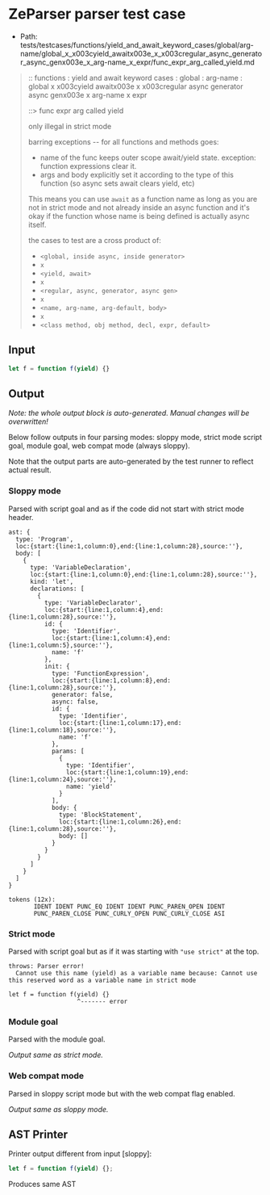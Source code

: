 # ZeParser parser test case

- Path: tests/testcases/functions/yield_and_await_keyword_cases/global/arg-name/global_x_x003cyield_awaitx003e_x_x003cregular_async_generator_async_genx003e_x_arg-name_x_expr/func_expr_arg_called_yield.md

> :: functions : yield and await keyword cases : global : arg-name : global x x003cyield awaitx003e x x003cregular async generator async genx003e x arg-name x expr
>
> ::> func expr arg called yield
>
> only illegal in strict mode
>
> barring exceptions -- for all functions and methods goes:
>
> - name of the func keeps outer scope await/yield state. exception: function expressions clear it.
> - args and body explicitly set it according to the type of this function (so async sets await clears yield, etc)
>
> This means you can use `await` as a function name as long as you are not in strict mode and not already inside an async function and it's okay if the function whose name is being defined is actually async itself.
>
> the cases to test are a cross product of:
>
> - `<global, inside async, inside generator>` 
> - `x` 
> - `<yield, await>`
> - `x` 
> - `<regular, async, generator, async gen>`
> - `x` 
> - `<name, arg-name, arg-default, body>`
> - `x`
> - `<class method, obj method, decl, expr, default>`

## Input

`````js
let f = function f(yield) {}
`````

## Output

_Note: the whole output block is auto-generated. Manual changes will be overwritten!_

Below follow outputs in four parsing modes: sloppy mode, strict mode script goal, module goal, web compat mode (always sloppy).

Note that the output parts are auto-generated by the test runner to reflect actual result.

### Sloppy mode

Parsed with script goal and as if the code did not start with strict mode header.

`````
ast: {
  type: 'Program',
  loc:{start:{line:1,column:0},end:{line:1,column:28},source:''},
  body: [
    {
      type: 'VariableDeclaration',
      loc:{start:{line:1,column:0},end:{line:1,column:28},source:''},
      kind: 'let',
      declarations: [
        {
          type: 'VariableDeclarator',
          loc:{start:{line:1,column:4},end:{line:1,column:28},source:''},
          id: {
            type: 'Identifier',
            loc:{start:{line:1,column:4},end:{line:1,column:5},source:''},
            name: 'f'
          },
          init: {
            type: 'FunctionExpression',
            loc:{start:{line:1,column:8},end:{line:1,column:28},source:''},
            generator: false,
            async: false,
            id: {
              type: 'Identifier',
              loc:{start:{line:1,column:17},end:{line:1,column:18},source:''},
              name: 'f'
            },
            params: [
              {
                type: 'Identifier',
                loc:{start:{line:1,column:19},end:{line:1,column:24},source:''},
                name: 'yield'
              }
            ],
            body: {
              type: 'BlockStatement',
              loc:{start:{line:1,column:26},end:{line:1,column:28},source:''},
              body: []
            }
          }
        }
      ]
    }
  ]
}

tokens (12x):
       IDENT IDENT PUNC_EQ IDENT IDENT PUNC_PAREN_OPEN IDENT
       PUNC_PAREN_CLOSE PUNC_CURLY_OPEN PUNC_CURLY_CLOSE ASI
`````

### Strict mode

Parsed with script goal but as if it was starting with `"use strict"` at the top.

`````
throws: Parser error!
  Cannot use this name (yield) as a variable name because: Cannot use this reserved word as a variable name in strict mode

let f = function f(yield) {}
                   ^------- error
`````


### Module goal

Parsed with the module goal.

_Output same as strict mode._

### Web compat mode

Parsed in sloppy script mode but with the web compat flag enabled.

_Output same as sloppy mode._

## AST Printer

Printer output different from input [sloppy]:

````js
let f = function f(yield) {};
````

Produces same AST
